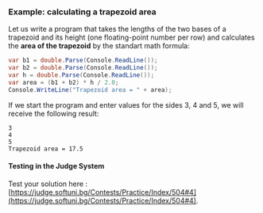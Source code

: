 ### Example: calculating a trapezoid area

Let us write a program that takes the lengths of the two bases of a trapezoid and its height (one floating-point number per row) and calculates the **area of the trapezoid** by the standart math formula: 

```csharp
var b1 = double.Parse(Console.ReadLine());
var b2 = double.Parse(Console.ReadLine());
var h = double.Parse(Console.ReadLine());
var area = (b1 + b2) * h / 2.0;
Console.WriteLine("Trapezoid area = " + area);
```

If we start the program and enter values for the sides 3, 4 and 5, we will receive the following result:
```
3
4
5
Trapezoid area = 17.5
```

#### Testing in the Judge System

Test your solution here : [https://judge.softuni.bg/Contests/Practice/Index/504#4](https://judge.softuni.bg/Contests/Practice/Index/504#4).


